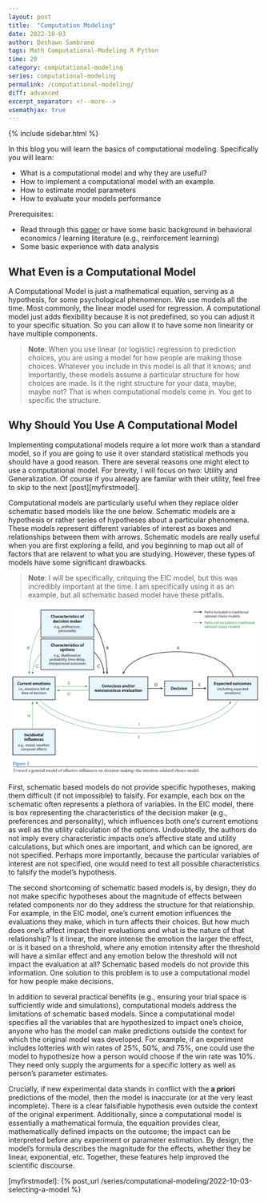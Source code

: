```yaml
---
layout: post
title:  "Computation Modeling"
date: 2022-10-03
author: Deshawn Sambrano
tags: Math Computational-Modeling R Python
time: 20
category: computational-modeling
series: computational-modeling
permalink: /computational-modeling/
diff: advanced
excerpt_separator: <!--more-->
usemathjax: true
---
```


{% include sidebar.html %}

<section class="takeaways series">

In this blog you will learn the basics of computational modeling. Specifically you will learn:
- What is a computational model and why they are useful?
- How to implement a computational model with an example.
- How to estimate model parameters
- How to evaluate your models performance

Prerequisites:
- Read through this [paper][holt] or have some basic background in behavioral economics / learning literature (e.g., reinforcement learning)
- Some basic experience with data analysis

</section>

## What Even is a Computational Model
<!-- excerpt-start -->


A Computational Model is just a mathematical equation, serving as a hypothesis, for some psychological phenomenon.
We use models all the time.
Most commonly, the linear model used for regression.
A computational model just adds flexibility because it is not predefined, so you can adjust it to your specific situation.
So you can allow it to have some non linearity or have multiple components.
>**Note**: When you use linear (or logistic) regression to prediction choices, you are using a model for how people are making those choices. Whatever you include in this model is all that it knows; and importantly, these models assume a particular structure for how choices are made. Is it the right structure for your data, maybe, maybe not? That is when computational models come in. You get to specific the structure.

## Why Should You Use A Computational Model

Implementing computational models require a lot more work than a standard model, so if you are going to use it over standard statistical methods you should have a good reason.
There are several reasons one might elect to use a computational model.
For brevity, I will focus on two: Utility and Generalization.
Of course if you already are familar with their utility, feel free to skip to the next [post][myfirstmodel].

Computational models are particularly useful when they replace older schematic based models like the one below. 
Schematic models are a hypothesis or rather series of hypotheses about a particular phenomena. 
These models represent different variables of interest as boxes and relationships between them with arrows.
Schematic models are really useful when you are first exploring a feild, and you beginning to map out all of factors that are relavent to what you are studying. 
However, these types of models have some significant drawbacks.
> **Note**: I will be specifically, critquing the EIC model, but this was incredibly important at the time. I am specifically using it as an example, but all schematic based model have these pitfalls. 


![EIC an Example Schematic Based Model][schematic]

First, schematic based models do not provide specific hypotheses, making them difficult (if not impossible) to falsify.
For example, each box on the schematic often represents a plethora of variables.
In the EIC model, there is box representing the characteristics of the decision maker (e.g., preferences and personality), which influences both one’s current emotions as well as the utility calculation of the options.
Undoubtedly, the authors do not imply every characteristic impacts one’s affective state and utility calculations, but which ones are important, and which can be ignored, are not specified.
Perhaps more importantly, because the particular variables of interest are not specified, one would need to test all possible characteristics to falsify the model’s hypothesis.

The second shortcoming of schematic based models is, by design, they do not make specific hypotheses about the magnitude of effects between related components nor do they address the structure for that relationship.
For example, in the EIC model, one’s current emotion influences the evaluations they make, which in turn affects their choices.
But how much does one’s affect impact their evaluations and what is the nature of that relationship?
Is it linear, the more intense the emotion the larger the effect, or is it based on a threshold, where any emotion intensity after the threshold will have a similar effect and any emotion below the threshold will not impact the evaluation at all?
Schematic based models do not provide this information.
One solution to this problem is to use a computational model for how people make decisions.

In addition to several practical benefits (e.g., ensuring your trial space is sufficiently wide and simulations), computational models address the limitations of schematic based models.
Since a computational model specifies all the variables that are hypothesized to impact one’s choice, anyone who has the model can make predictions outside the context for which the original model was developed.
For example, if an experiment includes lotteries with win rates of 25%, 50%, and 75%, one could use the model to hypothesize how a person would choose if the win rate was 10%.
They need only supply the arguments for a specific lottery as well as person’s parameter estimates.

Crucially, if new experimental data stands in conflict with the **a priori** predictions of the model, then the model is inaccurate (or at the very least incomplete).
There is a clear falsifiable hypothesis even outside the context of the original experiment.
Additionally, since a computational model is essentially a mathematical formula, the equaition provides clear, mathematically defined impacts on the outcome; the impact can be interpreted before any experiment or parameter estimation.
By design, the model’s formula describes the magnitude for the effects, whether they be linear, exponential, etc.
Together, these features help improved the scientific discourse.



[holt]: /assets/papers/Holt2002_RiskAversionIncentives_enhanced_opt.pdf "Holt & Laury 2002"
[img]: /assets/imgs/cd.png
[schematic]: /assets/imgs/schematic_model.png "EIC an Example Schematic Based Model"
[myfirstmodel]: {% post_url /series/computational-modeling/2022-10-03-selecting-a-model %}
